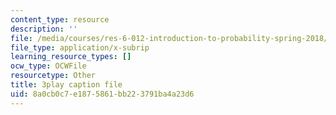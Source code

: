 ```yaml
---
content_type: resource
description: ''
file: /media/courses/res-6-012-introduction-to-probability-spring-2018/8a0cb0c7e1875861bb223791ba4a23d6_lmHjUxi2EH4.vtt
file_type: application/x-subrip
learning_resource_types: []
ocw_type: OCWFile
resourcetype: Other
title: 3play caption file
uid: 8a0cb0c7-e187-5861-bb22-3791ba4a23d6
---
```

